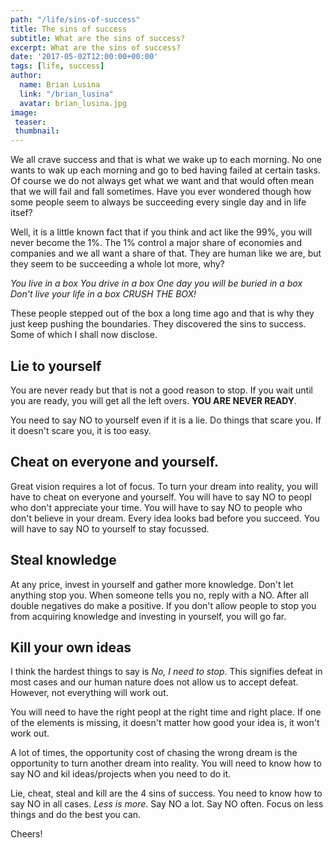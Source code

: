 ```yaml
---
path: "/life/sins-of-success"
title: The sins of success
subtitle: What are the sins of success?
excerpt: What are the sins of success?
date: '2017-05-02T12:00:00+00:00'
tags: [life, success]
author:
  name: Brian Lusina
  link: "/brian_lusina"
  avatar: brian_lusina.jpg
image:
 teaser: 
 thumbnail: 
---
```


We all crave success and that is what we wake up to each morning. No one wants to wak up each morning and go to bed having failed at certain tasks. Of course we do not always get what we want and that would often mean that we will fail and fall sometimes. Have you ever wondered though how some people seem to always be succeeding every single day and in life itsef?

Well, it is a little known fact that if you think and act like the 99%, you will never become the 1%. The 1% control a major share of economies and companies and we all want a share of that. They are human like we are, but they seem to be succeeding a whole lot more, why?

_You live in a box_
_You drive in a box_
_One day you will be buried in a box_
_Don't live your life in a box_
_CRUSH THE BOX!_

These people stepped out of the box a long time ago and that is why they just keep pushing the boundaries.
They discovered the sins to success. Some of which I shall now disclose.

## Lie to yourself

You are never ready but that is not a good reason to stop. If you wait until you are ready, you will get all the left overs. **YOU ARE NEVER READY**.

You need to say NO to yourself even if it is a lie. Do things that scare you. If it doesn't scare you, it is too easy.

## Cheat on everyone and yourself.

Great vision requires a lot of focus. To turn your dream into reality, you will have to cheat on everyone and yourself. You will have to say NO to peopl who don't appreciate your time. You will have to say NO to people who don't believe in your dream. Every idea looks bad before you succeed. You will have to say NO to yourself to stay focussed.

## Steal knowledge

At any price, invest in yourself and gather more knowledge. Don't let anything stop you. When someone tells you no, reply with a NO. After all double negatives do make a positive. If you don't allow people to stop you from acquiring knowledge and investing in yourself, you will go far.

## Kill your own ideas

I think the hardest things to say is _No, I need to stop_. This signifies defeat in most cases and our human nature does not allow us to accept defeat. However, not everything will work out.

You will need to have the right peopl at the right time and right place. If one of the elements is missing, it doesn't matter how good your idea is, it won't work out.

A lot of times, the opportunity cost of chasing the wrong dream is the opportunity to turn another dream into reality. You will need to know how to say NO and kil ideas/projects when you need to do it.

Lie, cheat, steal and kill are the 4 sins of success. You need to know how to say NO in all cases.
_Less is more_.
Say NO a lot.
Say NO often.
Focus on less things and do the best you can.

Cheers!
